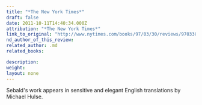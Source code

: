 ```yaml
---
title: "*The New York Times*"
draft: false
date: 2011-10-11T14:40:34.000Z
attribution: "*The New York Times*"
link_to_original: "http://www.nytimes.com/books/97/03/30/reviews/970330.30wolfft.html"
nd_author_of_this_review:
related_author: .md
related_books:

description:
weight:
layout: none
---
```

Sebald's work appears in sensitive and elegant English translations by Michael Hulse.

